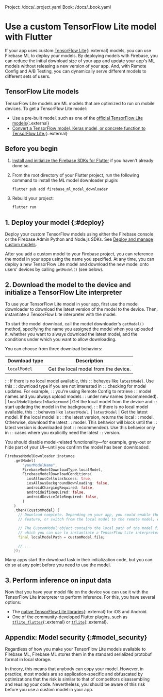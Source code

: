 Project: /docs/_project.yaml
Book: /docs/_book.yaml

<link rel="stylesheet" type="text/css" href="/styles/docs.css" />

# Use a custom TensorFlow Lite model with Flutter

If your app uses custom
[TensorFlow Lite](https://www.tensorflow.org/lite/){:.external} models, you can
use Firebase ML to deploy your models. By deploying models with Firebase, you
can reduce the initial download size of your app and update your app's ML models
without releasing a new version of your app. And, with Remote Config and A/B
Testing, you can dynamically serve different models to different sets of users.

## TensorFlow Lite models

TensorFlow Lite models are ML models that are optimized to run on mobile
devices. To get a TensorFlow Lite model:

- Use a pre-built model, such as one of the [official TensorFlow Lite models](https://www.tensorflow.org/lite/models){:.external}
- [Convert a TensorFlow model, Keras model, or concrete function to TensorFlow Lite.](https://www.tensorflow.org/lite/convert){:.external}

## Before you begin

1.  [Install and initialize the Firebase SDKs for Flutter](/docs/flutter/setup)
    if you haven't already done so.

1.  From the root directory of your Flutter project, run the following
    command to install the ML model downloader plugin:

    ```bash
    flutter pub add firebase_ml_model_downloader
    ```

1.  Rebuild your project:

    ```bash
    flutter run
    ```

## 1. Deploy your model {:#deploy}

Deploy your custom TensorFlow models using either the Firebase console or
the Firebase Admin Python and Node.js SDKs. See
[Deploy and manage custom models](/docs/ml/manage-hosted-models).

After you add a custom model to your Firebase project, you can reference the
model in your apps using the name you specified. At any time, you can deploy a
new TensorFlow Lite model and download the new model onto users' devices by
calling `getModel()` (see below).

## 2. Download the model to the device and initialize a TensorFlow Lite interpreter

To use your TensorFlow Lite model in your app, first use the model downloader
to download the latest version of the model to the device. Then, instantiate a
TensorFlow Lite interpreter with the model.

To start the model download, call the model downloader's `getModel()` method,
specifying the name you assigned the model when you uploaded it, whether you
want to always download the latest model, and the conditions under which you
want to allow downloading.

You can choose from three download behaviors:

| Download type                    | Description
|----------------------------------|--------------------------------------------
| `localModel`                     | Get the local model from the device.
:                                  : If there is no local model available, this
:                                  : behaves like `latestModel`. Use this
:                                  : download type if you are not interested in
:                                  : checking for model updates. For example,
:                                  : you're using Remote Config to retrieve
:                                  : model names and you always upload models
:                                  : under new names (recommended).
| `localModelUpdateInBackground`   | Get the local model from the device and
:                                  : start updating the model in the background.
:                                  : If there is no local model available, this
:                                  : behaves like `latestModel`.
| `latestModel`                    | Get the latest model. If the local model is
:                                  : the latest version, returns the local
:                                  : model. Otherwise, download the latest
:                                  : model. This behavior will block until the
:                                  : latest version is downloaded (not
:                                  : recommended). Use this behavior only in
:                                  : cases where you explicitly need the latest
:                                  : version.

You should disable model-related functionality&mdash;for example, grey-out or
hide part of your UI&mdash;until you confirm the model has been downloaded.

```dart
FirebaseModelDownloader.instance
    .getModel(
        "yourModelName",
        FirebaseModelDownloadType.localModel,
        FirebaseModelDownloadConditions(
          iosAllowsCellularAccess: true,
          iosAllowsBackgroundDownloading: false,
          androidChargingRequired: false,
          androidWifiRequired: false,
          androidDeviceIdleRequired: false,
        )
    )
    .then((customModel) {
      // Download complete. Depending on your app, you could enable the ML
      // feature, or switch from the local model to the remote model, etc.

      // The CustomModel object contains the local path of the model file,
      // which you can use to instantiate a TensorFlow Lite interpreter.
      final localModelPath = customModel.file;

      // ...
    });
```

Many apps start the download task in their initialization code, but you can do
so at any point before you need to use the model.


## 3. Perform inference on input data

Now that you have your model file on the device you can use it with the
TensorFlow Lite interpreter to perform inference. For this, you have several
options:

- The [native TensorFlow Lite libraries](https://www.tensorflow.org/lite){:.external}
  for iOS and Android.
- One of the community-developed Flutter plugins, such as
  [`tflite_flutter`](https://pub.dev/packages/tflite_flutter){:.external} or
  [`tflite`](https://pub.dev/packages/tflite){:.external}.


## Appendix: Model security {:#model_security}

Regardless of how you make your TensorFlow Lite models available to
Firebase ML, Firebase ML stores them in the standard serialized protobuf format in
local storage.

In theory, this means that anybody can copy your model. However,
in practice, most models are so application-specific and obfuscated by
optimizations that the risk is similar to that of competitors disassembling and
reusing your code. Nevertheless, you should be aware of this risk before you use
a custom model in your app.
